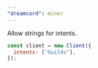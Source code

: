 ```yaml
---
"dreamcord": minor
---
```


Allow strings for intents.

```js
const client = new Client({
  intents: ["Guilds"],
});
```
